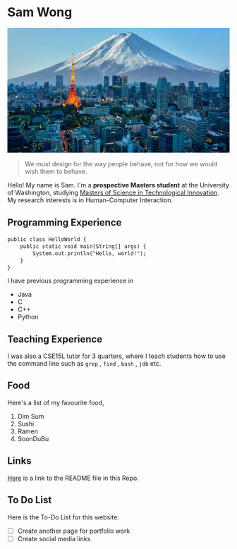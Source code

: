 # Sam Wong
![Japan](japan.jpeg)
> We must design for the way people behave, not for how we would wish them to behave.

Hello! My name is Sam. I'm a **prospective Masters student** at the University of Washington, studying [Masters of Science in Technological Innovation](https://gix.uw.edu/program/msti/). My research interests is in Human-Computer Interaction.

## Programming Experience
```
public class HelloWorld { 
    public static void main(String[] args) {
        System.out.println("Hello, world!");
    }
}
```

I have previous programming experience in 
- Java
- C
- C++
- Python

## Teaching Experience
I was also a CSE15L tutor for 3 quarters, where I teach students how to use the command line such as `grep` , `find` , `bash` , `jdb` etc.

## Food
Here's a list of my favourite food,
1. Dim Sum
2. Sushi
3. Ramen
4. SoonDuBu

## Links
[Here](README.md) is a link to the README file in this Repo.

## To Do List
Here is the To-Do List for this website:
- [ ] Create another page for portfolio work
- [ ] Create social media links
